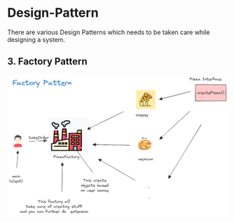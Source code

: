 # Design-Pattern

There are various Design Patterns which needs to be taken care while designing a system.

## 3. Factory Pattern

![Factory Pattern](assests/Factory.png)
